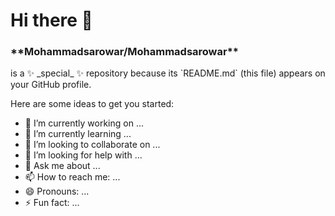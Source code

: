 # Hi there 👋


<h3>**Mohammadsarowar/Mohammadsarowar**</h3> is a ✨ _special_ ✨ repository because its `README.md` (this file) appears on your GitHub profile.

<p color:bule>Here are some ideas to get you started:</p>

- 🔭 I’m currently working on ...
- 🌱 I’m currently learning ...
- 👯 I’m looking to collaborate on ...
- 🤔 I’m looking for help with ...
- 💬 Ask me about ...
- 📫 How to reach me: ...
- 😄 Pronouns: ...
- ⚡ Fun fact: ...

